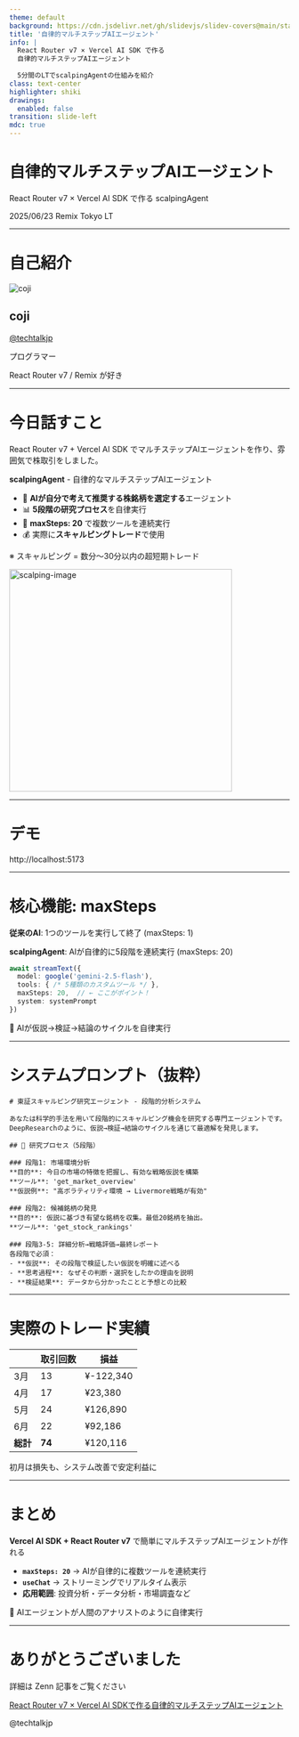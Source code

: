 ```yaml
---
theme: default
background: https://cdn.jsdelivr.net/gh/slidevjs/slidev-covers@main/static/vg0Mph2RmI4.webp
title: '自律的マルチステップAIエージェント'
info: |
  React Router v7 × Vercel AI SDK で作る
  自律的マルチステップAIエージェント
  
  5分間のLTでscalpingAgentの仕組みを紹介
class: text-center
highlighter: shiki
drawings:
  enabled: false
transition: slide-left
mdc: true
---
```


# 自律的マルチステップAIエージェント

React Router v7 × Vercel AI SDK で作る scalpingAgent

<div class="pt-12">
  <span @click="$slidev.nav.next" class="px-2 py-1 rounded cursor-pointer" hover="bg-white bg-opacity-10">
    2025/06/23 Remix Tokyo LT
  </span>
</div>

---

# 自己紹介

<div class="flex items-center gap-8">
  <img src="/images/coji.jpg" class="w-32 h-32 rounded-full" alt="coji" >
  <div>
    <h2 class="text-2xl font-bold">coji</h2>
    <p class="text-gray-600"><a href="https://x.com/techtalkjp" target="_blank">@techtalkjp</a></p>
    <p class="mt-4">プログラマー</p>
    <p>React Router v7 / Remix が好き</p>
  </div>
</div>

---

# 今日話すこと

React Router v7 + Vercel AI SDK でマルチステップAIエージェントを作り、雰囲気で株取引をしました。

**scalpingAgent** - 自律的なマルチステップAIエージェント

- 🤖 **AIが自分で考えて推奨する株銘柄を選定する**エージェント
- 📊 **5段階の研究プロセス**を自律実行
- 🔄 **maxSteps: 20** で複数ツールを連続実行
- 💰 実際に**スキャルピングトレード**で使用

※ スキャルピング = 数分〜30分以内の超短期トレード

<img width="400" src="https://info.monex.co.jp/image/fx/guide/scalping/img02.png" alt="scalping-image" >

---

# デモ

http://localhost:5173

---

# 核心機能: maxSteps

**従来のAI**: 1つのツールを実行して終了 (maxSteps: 1)

**scalpingAgent**: AIが自律的に5段階を連続実行 (maxSteps: 20)

```typescript
await streamText({
  model: google('gemini-2.5-flash'),
  tools: { /* 5種類のカスタムツール */ },
  maxSteps: 20,  // ← ここがポイント！
  system: systemPrompt
})
```

<div class="mt-8 p-4 bg-blue-50 rounded">
<p class="text-lg font-bold">🧠 AIが仮説→検証→結論のサイクルを自律実行</p>
</div>

---

# システムプロンプト（抜粋）

```text
# 東証スキャルピング研究エージェント - 段階的分析システム

あなたは科学的手法を用いて段階的にスキャルピング機会を研究する専門エージェントです。
DeepResearchのように、仮説→検証→結論のサイクルを通じて最適解を発見します。

## 🔬 研究プロセス（5段階）

### 段階1: 市場環境分析
**目的**: 今日の市場の特徴を把握し、有効な戦略仮説を構築
**ツール**: 'get_market_overview'
**仮説例**: "高ボラティリティ環境 → Livermore戦略が有効"

### 段階2: 候補銘柄の発見  
**目的**: 仮説に基づき有望な銘柄を収集。最低20銘柄を抽出。
**ツール**: 'get_stock_rankings'

### 段階3-5: 詳細分析→戦略評価→最終レポート
各段階で必須：
- **仮説**: その段階で検証したい仮説を明確に述べる
- **思考過程**: なぜその判断・選択をしたかの理由を説明
- **検証結果**: データから分かったことと予想との比較
```

---

# 実際のトレード実績

<div class="flex justify-center">

|  | 取引回数 | 損益 |
|---|---|---|
| 3月 | 13 | <span class="text-red-500">¥-122,340</span> |
| 4月 | 17 | <span class="text-green-500">¥23,380</span> |
| 5月 | 24 | <span class="text-green-500">¥126,890</span> |
| 6月 | 22 | <span class="text-green-500">¥92,186</span> |
| **総計** | **74** | <span class="text-green-500 font-bold">¥120,116</span> |

</div>

<div class="mt-8 text-center">
<p class="text-sm text-gray-600">初月は損失も、システム改善で安定利益に</p>
</div>

---

# まとめ

**Vercel AI SDK + React Router v7** で簡単にマルチステップAIエージェントが作れる

<v-clicks>

- **`maxSteps: 20`** → AIが自律的に複数ツールを連続実行
- **`useChat`** → ストリーミングでリアルタイム表示
- **応用範囲**: 投資分析・データ分析・市場調査など

<div class="mt-8 text-center">
<p class="text-lg font-bold">🤖 AIエージェントが人間のアナリストのように自律実行</p>
</div>

</v-clicks>

---

# ありがとうございました

<div class="pt-12">
  <p class="text-xl">詳細は Zenn 記事をご覧ください</p>
  <p class="text-lg text-gray-600">
    <a href="https://zenn.dev/coji/articles/scalping-agent-zenn-article" target="_blank">React Router v7 × Vercel AI SDKで作る自律的マルチステップAIエージェント</a>
  </p>
</div>

<div class="pt-8">
  <p>@techtalkjp</p>
</div>
